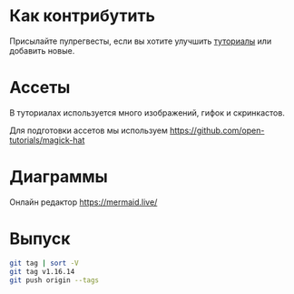 # Как контрибутить

Присылайте пулрегвесты, если вы хотите улучшить [туториалы](tutorials) или добавить новые.

# Ассеты

В туториалах используется много изображений, гифок и скринкастов.

Для подготовки ассетов мы используем https://github.com/open-tutorials/magick-hat

# Диаграммы

Онлайн редактор https://mermaid.live/

# Выпуск

```bash
git tag | sort -V
git tag v1.16.14
git push origin --tags
```
